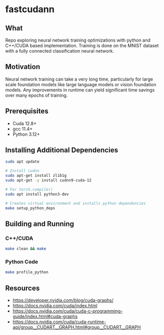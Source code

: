 # fastcudann

## What
Repo exploring neural network training optimizations with python and C++/CUDA based implementation. Training is done on the MNIST dataset with a fully connected classification neural network.

## Motivation
Neural network training can take a very long time, particularly for large scale foundation models like large language models or vision foundation models. Any improvements in runtime can yield significant time savings over many epochs of training. 

## Prerequisites
- Cuda 12.8+
- gcc 11.4+
- Python 3.12+

## Installing Additional Dependencies
```bash
sudo apt update

# Install cudnn
sudo apt-get install zlib1g
sudo apt-get -y install cudnn9-cuda-12

# For torch.compile()
sudo apt install python3-dev

# Creates virtual environment and installs python dependencies
make setup_python_deps
```

## Building and Running

### C++/CUDA
```bash
make clean && make
```

### Python Code
```bash
make profile_python
```

## Resources
- https://developer.nvidia.com/blog/cuda-graphs/
- https://docs.nvidia.com/cuda/index.html
- https://docs.nvidia.com/cuda/cuda-c-programming-guide/index.html#cuda-graphs
- https://docs.nvidia.com/cuda/cuda-runtime-api/group__CUDART__GRAPH.html#group__CUDART__GRAPH
